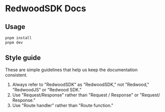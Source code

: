 # RedwoodSDK Docs

## Usage

```bash
pnpm install
pnpm dev
```

## Style guide

These are simple guidelines that help us keep the documentation consistent.

1. Always refer to "RedwoodSDK" as "RedwoodSDK," not "Redwood," "RedwoodJS" or "Redwood SDK."
2. Use "Request/Response" rather than "Request / Response" or "Request/ Response."
3. Use "Route handler" rather than "Route function."
